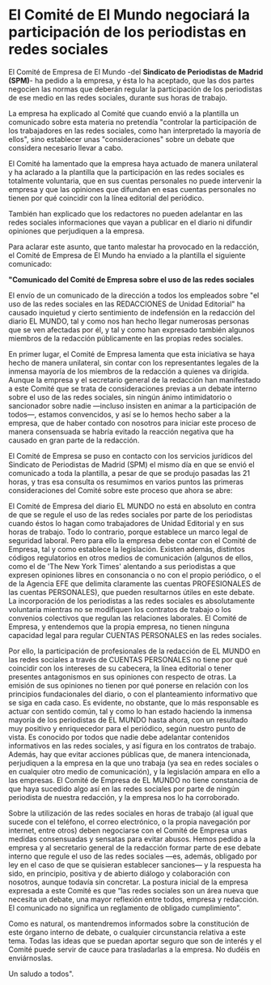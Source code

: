 # El Comité de El Mundo negociará la participación de los periodistas en redes sociales

El Comité de Empresa de El Mundo -del **Sindicato de Periodistas de Madrid (SPM)**- ha pedido a la empresa, y ésta lo ha aceptado, que las dos partes negocien las normas que deberán regular la participación de los periodistas de ese medio en las redes sociales, durante sus horas de trabajo.

La empresa ha explicado al Comité que cuando envió a la plantilla un comunicado sobre esta materia no pretendía "controlar la participación de los trabajadores en las redes sociales, como han interpretado la mayoría de ellos", sino establecer unas "consideraciones" sobre un debate que considera necesario llevar a cabo.

El Comité ha lamentado que la empresa haya actuado de manera unilateral y ha aclarado a la plantilla que la participación en las redes sociales es totalmente voluntaria, que en sus cuentas personales no puede intervenir la empresa y que las opiniones que difundan en esas cuentas personales no tienen por qué coincidir con la línea editorial del periódico.

También han explicado que los redactores no pueden adelantar en las redes sociales informaciones que vayan a publicar en el diario ni difundir opiniones que perjudiquen a la empresa.

Para aclarar este asunto, que tanto malestar ha provocado en la redacción, el Comité de Empresa de El Mundo ha enviado a la plantilla el siguiente comunicado:

**"Comunicado del Comité de Empresa sobre el uso de las redes sociales**

El envío de un comunicado de la dirección a todos los empleados sobre "el uso de las redes sociales en las REDACCIONES de Unidad Editorial" ha causado inquietud y cierto sentimiento de indefensión en la redacción del diario EL MUNDO, tal y como nos han hecho llegar numerosas personas que se ven afectadas por él, y tal y como han expresado también algunos miembros de la redacción públicamente en las propias redes sociales.

En primer lugar, el Comité de Empresa lamenta que esta iniciativa se haya hecho de manera unilateral, sin contar con los representantes legales de la inmensa mayoría de los miembros de la redacción a quienes va dirigida. Aunque la empresa y el secretario general de la redacción han manifestado a este Comité que se trata de consideraciones previas a un debate interno sobre el uso de las redes sociales, sin ningún ánimo intimidatorio o sancionador sobre nadie —incluso insisten en animar a la participación de todos—, estamos convencidos, y así se lo hemos hecho saber a la empresa, que de haber contado con nosotros para iniciar este proceso de manera consensuada se habría evitado la reacción negativa que ha causado en gran parte de la redacción.

El Comité de Empresa se puso en contacto con los servicios jurídicos del Sindicato de Periodistas de Madrid (SPM) el mismo día en que se envió el comunicado a toda la plantilla, a pesar de que se produjo pasadas las 21 horas, y tras esa consulta os resumimos en varios puntos las primeras consideraciones del Comité sobre este proceso que ahora se abre:

El Comité de Empresa del diario EL MUNDO no está en absoluto en contra de que se regule el uso de las redes sociales por parte de los periodistas cuando éstos lo hagan como trabajadores de Unidad Editorial y en sus horas de trabajo. Todo lo contrario, porque establece un marco legal de seguridad laboral. Pero para ello la empresa debe contar con el Comité de Empresa, tal y como establece la legislación. Existen además, distintos códigos regulatorios en otros medios de comunicación (algunos de ellos, como el de 'The New York Times' alentando a sus periodistas a que expresen opiniones libres en consonancia o no con el propio periódico, o el de la Agencia EFE que delimita claramente las cuentas PROFESIONALES de las cuentas PERSONALES), que pueden resultarnos útiles en este debate.
La incorporación de los periodistas a las redes sociales es absolutamente voluntaria mientras no se modifiquen los contratos de trabajo o los convenios colectivos que regulan las relaciones laborales.
El Comité de Empresa, y entendemos que la propia empresa, no tienen ninguna capacidad legal para regular CUENTAS PERSONALES en las redes sociales.

Por ello, la participación de profesionales de la redacción de EL MUNDO en las redes sociales a través de CUENTAS PERSONALES no tiene por qué coincidir con los intereses de su cabecera, la línea editorial o tener presentes antagonismos en sus opiniones con respecto de otras. La emisión de sus opiniones no tienen por qué ponerse en relación con los principios fundacionales del diario, o con el planteamiento informativo que se siga en cada caso. Es evidente, no obstante, que lo más responsable es actuar con sentido común, tal y como lo han estado haciendo la inmensa mayoría de los periodistas de EL MUNDO hasta ahora, con un resultado muy positivo y enriquecedor para el periódico, según nuestro punto de vista.
Es conocido por todos que nadie debe adelantar contenidos informativos en las redes sociales, y así figura en los contratos de trabajo. Además, hay que evitar acciones públicas que, de manera intencionada, perjudiquen a la empresa en la que uno trabaja (ya sea en redes sociales o en cualquier otro medio de comunicación), y la legislación ampara en ello a las empresas. El Comité de Empresa de EL MUNDO no tiene constancia de que haya sucedido algo así en las redes sociales por parte de ningún periodista de nuestra redacción, y la empresa nos lo ha corroborado.

Sobre la utilización de las redes sociales en horas de trabajo (al igual que sucede con el teléfono, el correo electrónico, o la propia navegación por internet, entre otros) deben negociarse con el Comité de Empresa unas medidas consensuadas y sensatas para evitar abusos.
Hemos pedido a la empresa y al secretario general de la redacción formar parte de ese debate interno que regule el uso de las redes sociales —es, además, obligado por ley en el caso de que se quisieran establecer sanciones— y la respuesta ha sido, en principio, positiva y de abierto diálogo y colaboración con nosotros, aunque todavía sin concretar. La postura inicial de la empresa expresada a este Comité es que “las redes sociales son un área nueva que necesita un debate, una mayor reflexión entre todos, empresa y redacción. El comunicado no significa un reglamento de obligado cumplimiento”.

Como es natural, os mantendremos informados sobre la constitución de este órgano interno de debate, o cualquier circunstancia relativa a este tema. Todas las ideas que se puedan aportar seguro que son de interés y el Comité puede servir de cauce para trasladarlas a la empresa. No dudéis en enviárnoslas.

Un saludo a todos".
